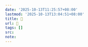 ```yaml
---
date: '2025-10-13T11:25:57+08:00'
lastmod: '2025-10-13T13:04:51+08:00'
title: 󰋴
url: 󰋴
tags: []
src:
note:
---
```

